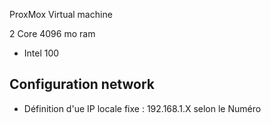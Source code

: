 ProxMox Virtual machine

2 Core
4096 mo ram
- Intel 100


## Configuration network

- Définition d'ue IP locale fixe : 192.168.1.X selon le Numéro
